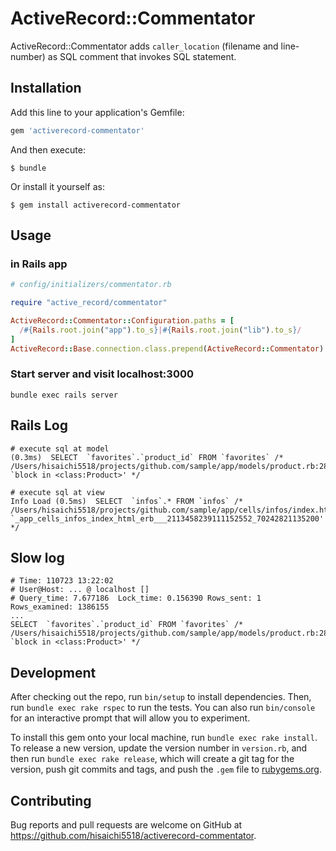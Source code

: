 # ActiveRecord::Commentator

ActiveRecord::Commentator adds `caller_location` (filename and line-number) as SQL comment that invokes SQL statement.

## Installation

Add this line to your application's Gemfile:

```ruby
gem 'activerecord-commentator'
```

And then execute:

    $ bundle

Or install it yourself as:

    $ gem install activerecord-commentator

## Usage

### in Rails app

```ruby
# config/initializers/commentator.rb

require "active_record/commentator"

ActiveRecord::Commentator::Configuration.paths = [
  /#{Rails.root.join("app").to_s}|#{Rails.root.join("lib").to_s}/
]
ActiveRecord::Base.connection.class.prepend(ActiveRecord::Commentator)
```

### Start server and visit localhost:3000

```
bundle exec rails server
```

## Rails Log

```
# execute sql at model
(0.3ms)  SELECT  `favorites`.`product_id` FROM `favorites` /* /Users/hisaichi5518/projects/github.com/sample/app/models/product.rb:28:in `block in <class:Product>' */

# execute sql at view
Info Load (0.5ms)  SELECT  `infos`.* FROM `infos` /* /Users/hisaichi5518/projects/github.com/sample/app/cells/infos/index.html.erb:3:in `_app_cells_infos_index_html_erb___2113458239111152552_70242821135200' */
```

## Slow log

```
# Time: 110723 13:22:02
# User@Host: ... @ localhost []
# Query_time: 7.677186  Lock_time: 0.156390 Rows_sent: 1  Rows_examined: 1386155
...
SELECT  `favorites`.`product_id` FROM `favorites` /* /Users/hisaichi5518/projects/github.com/sample/app/models/product.rb:28:in `block in <class:Product>' */
```

## Development

After checking out the repo, run `bin/setup` to install dependencies. Then, run `bundle exec rake rspec` to run the tests. You can also run `bin/console` for an interactive prompt that will allow you to experiment.

To install this gem onto your local machine, run `bundle exec rake install`. To release a new version, update the version number in `version.rb`, and then run `bundle exec rake release`, which will create a git tag for the version, push git commits and tags, and push the `.gem` file to [rubygems.org](https://rubygems.org).

## Contributing

Bug reports and pull requests are welcome on GitHub at https://github.com/hisaichi5518/activerecord-commentator.
